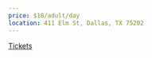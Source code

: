 ```yaml
---
price: $18/adult/day
location: 411 Elm St, Dallas, TX 75202
---
```


[Tickets](https://tickets.jfk.org/webstore/shop/viewItems.aspx?cg=OT&c=GA)